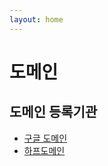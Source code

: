 ```yaml
---
layout: home
---
```

# 도메인

## 도메인 등록기관

* [구글 도메인](https://domains.google.com)
* [하프도메인](https://www.halfdomain.co.k) 
